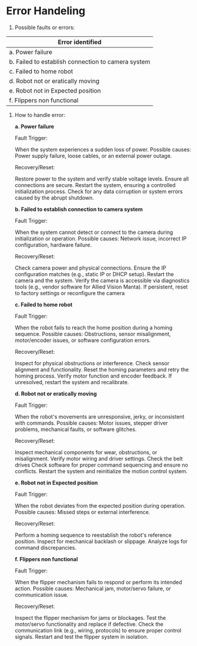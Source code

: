 # Error Handeling
1. Possible faults or errors:
   
| **Error identified**                              |
|---------------------------------------------------|
| a. Power failure                                  |
| b. Failed to establish connection to camera system|      
| c. Failed to home robot                           |    
| d. Robot not or eratically moving                 |     
| e. Robot not in Expected position                 |      
| f. Flippers non functional                        |   

1. How to handle error:
   
   **a. Power failure**

   Fault Trigger:

    When the system experiences a sudden loss of power.
    Possible causes: Power supply failure, loose cables, or an external power outage.

    Recovery/Reset:

    Restore power to the system and verify stable voltage levels.
    Ensure all connections are secure.
    Restart the system, ensuring a controlled initialization process.
    Check for any data corruption or system errors caused by the abrupt shutdown.

    **b. Failed to establish connection to camera system**

    Fault Trigger:

    When the system cannot detect or connect to the camera during initialization or operation.
    Possible causes: Network issue, incorrect IP configuration, hardware failure.

    Recovery/Reset:

    Check camera power and physical connections.
    Ensure the IP configuration matches (e.g., static IP or DHCP setup).
    Restart the camera and the system.
    Verify the camera is accessible via diagnostics tools (e.g., vendor software for Allied Vision Manta).
    If persistent, reset to factory settings or reconfigure the camera

    **c. Failed to home robot**

    Fault Trigger:

    When the robot fails to reach the home position during a homing sequence.
    Possible causes: Obstructions, sensor misalignment, motor/encoder issues, or software configuration errors.

    Recovery/Reset:

    Inspect for physical obstructions or interference.
    Check sensor alignment and functionality.
    Reset the homing parameters and retry the homing process.
    Verify motor function and encoder feedback.
    If unresolved, restart the system and recalibrate.

    **d. Robot not or eratically moving**

    Fault Trigger:

    When the robot's movements are unresponsive, jerky, or inconsistent with commands.
    Possible causes: Motor issues, stepper driver problems, mechanical faults, or software glitches.

    Recovery/Reset:

    Inspect mechanical components for wear, obstructions, or misalignment.
    Verify motor wiring and driver settings.
    Check the belt drives
    Check software for proper command sequencing and ensure no conflicts.
    Restart the system and reinitialize the motion control system.

    **e. Robot not in Expected position**

    Fault Trigger:

    When the robot deviates from the expected position during operation.
    Possible causes: Missed steps or external interference.

    Recovery/Reset:

    Perform a homing sequence to reestablish the robot's reference position.
    Inspect for mechanical backlash or slippage.
    Analyze logs for command discrepancies.

    **f. Flippers non functional**

    Fault Trigger:

    When the flipper mechanism fails to respond or perform its intended action.
    Possible causes: Mechanical jam, motor/servo failure, or communication issue.

    Recovery/Reset:

    Inspect the flipper mechanism for jams or blockages.
    Test the motor/servo functionality and replace if defective.
    Check the communication link (e.g., wiring, protocols) to ensure proper control signals.
    Restart and test the flipper system in isolation.